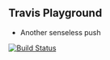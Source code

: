 ## Travis Playground

- Another senseless push

[![Build Status](https://travis-ci.org/helior/travis-playground.svg?branch=master)](https://travis-ci.org/helior/travis-playground)
